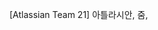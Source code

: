 [Atlassian Team 21] 아틀라시안, 줌, 
<!--stackedit_data:
eyJoaXN0b3J5IjpbMTI2MDg3NjA4NCw3MzA5OTgxMTZdfQ==
-->